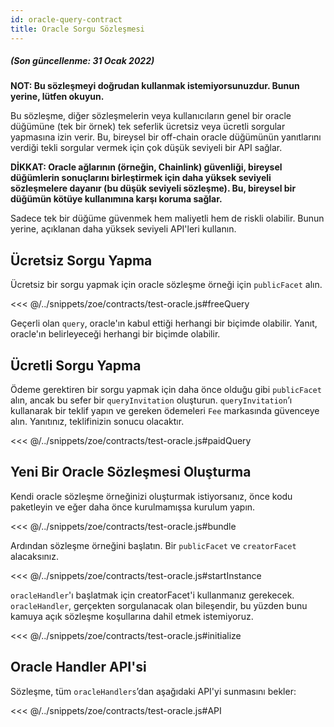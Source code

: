 ```yaml
---
id: oracle-query-contract
title: Oracle Sorgu Sözleşmesi
---
```




#####  (Son güncellenme: 31 Ocak 2022)

##### 

**NOT: Bu sözleşmeyi doğrudan kullanmak istemiyorsunuzdur. Bunun yerine, lütfen  okuyun.**

Bu sözleşme, diğer sözleşmelerin veya kullanıcıların genel bir oracle düğümüne (tek bir örnek) tek seferlik ücretsiz veya ücretli sorgular yapmasına izin verir. Bu, bireysel bir off-chain oracle düğümünün yanıtlarını verdiği tekli sorgular vermek için çok düşük seviyeli bir API sağlar.

**DİKKAT: Oracle ağlarının (örneğin, Chainlink) güvenliği, bireysel düğümlerin sonuçlarını birleştirmek için daha yüksek seviyeli sözleşmelere dayanır (bu düşük seviyeli sözleşme). Bu, bireysel bir düğümün kötüye kullanımına karşı koruma sağlar.**

Sadece tek bir düğüme güvenmek hem maliyetli hem de riskli olabilir. Bunun yerine,  açıklanan daha yüksek seviyeli API'leri kullanın.

## Ücretsiz Sorgu Yapma

Ücretsiz bir sorgu yapmak için oracle sözleşme örneği için `publicFacet` alın.

<<< @/../snippets/zoe/contracts/test-oracle.js#freeQuery

Geçerli olan `query`, oracle'ın kabul ettiği herhangi bir biçimde olabilir. Yanıt, oracle'ın belirleyeceği herhangi bir biçimde olabilir.

## Ücretli Sorgu Yapma

Ödeme gerektiren bir sorgu yapmak için daha önce olduğu gibi `publicFacet` alın, ancak bu sefer bir `queryInvitation` oluşturun. `queryInvitation`’ı kullanarak bir teklif yapın ve gereken ödemeleri `Fee` markasında güvenceye alın. Yanıtınız, teklifinizin sonucu olacaktır.

<<< @/../snippets/zoe/contracts/test-oracle.js#paidQuery

## Yeni Bir Oracle Sözleşmesi Oluşturma

Kendi oracle sözleşme örneğinizi oluşturmak istiyorsanız, önce kodu paketleyin ve eğer daha önce kurulmamışsa kurulum yapın.

<<< @/../snippets/zoe/contracts/test-oracle.js#bundle

Ardından sözleşme örneğini başlatın. Bir `publicFacet` ve `creatorFacet` alacaksınız.

<<< @/../snippets/zoe/contracts/test-oracle.js#startInstance

`oracleHandler`'ı başlatmak için creatorFacet'i kullanmanız gerekecek. `oracleHandler`, gerçekten sorgulanacak olan bileşendir, bu yüzden bunu kamuya açık sözleşme koşullarına dahil etmek istemiyoruz.

<<< @/../snippets/zoe/contracts/test-oracle.js#initialize

## Oracle Handler API'si

Sözleşme, tüm `oracleHandlers`’dan aşağıdaki API'yi sunmasını bekler:

<<< @/../snippets/zoe/contracts/test-oracle.js#API
